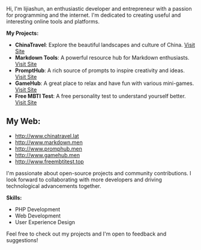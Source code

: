 Hi, I'm lijiashun, an enthusiastic developer and entrepreneur with a passion for programming and the internet. I'm dedicated to creating useful and interesting online tools and platforms.

**My Projects:**

- **ChinaTravel**: Explore the beautiful landscapes and culture of China. [Visit Site](http://www.chinatravel.lat)
- **Markdown Tools**: A powerful resource hub for Markdown enthusiasts. [Visit Site](http://www.markdown.men)
- **PromptHub**: A rich source of prompts to inspire creativity and ideas. [Visit Site](http://www.promphub.men)
- **GameHub**: A great place to relax and have fun with various mini-games. [Visit Site](http://www.gamehub.men)
- **Free MBTI Test**: A free personality test to understand yourself better. [Visit Site](http://www.freembtitest.top)

## My Web:

- http://www.chinatravel.lat
- http://www.markdown.men
- http://www.promphub.men
- http://www.gamehub.men
- http://www.freembtitest.top



I'm passionate about open-source projects and community contributions. I look forward to collaborating with more developers and driving technological advancements together.

**Skills:**
- PHP Development
- Web Development
- User Experience Design

Feel free to check out my projects and I'm open to feedback and suggestions!

